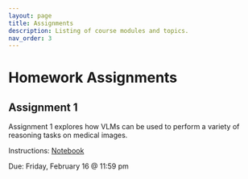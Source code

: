 ```yaml
---
layout: page
title: Assignments
description: Listing of course modules and topics.
nav_order: 3
---
```


# Homework Assignments

## Assignment 1

Assignment 1 explores how VLMs can be used to perform a variety of reasoning tasks on medical images.

Instructions: [Notebook](https://colab.research.google.com/drive/1FAbhmHQII3kXYo357bnVyEd-MzSX4Xel?authuser=1#scrollTo=nkfU7cHuJAWe)

Due: Friday, February 16 @ 11:59 pm


